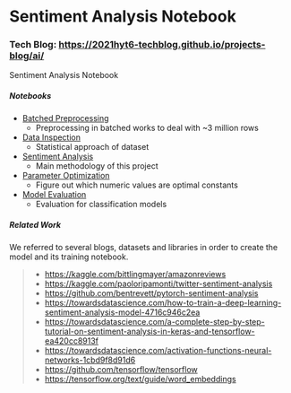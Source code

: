 # Sentiment Analysis Notebook
### Tech Blog: https://2021hyt6-techblog.github.io/projects-blog/ai/
Sentiment Analysis Notebook

##### Notebooks

- [Batched Preprocessing](./Preprocessing_Batched.ipynb)
  - Preprocessing in batched works to deal with ~3 million rows
- [Data Inspection](./Data_Inspection.ipynb)
  - Statistical approach of dataset
- [Sentiment Analysis](./Sentiment_Analysis.ipynb)
  - Main methodology of this project
- [Parameter Optimization](./Param_Optimization.ipynb)
  - Figure out which numeric values are optimal constants
- [Model Evaluation](./Model_Evaluation.ipynb)
  - Evaluation for classification models

##### Related Work

We referred to several blogs, datasets and libraries in order to create the model and its training notebook.

> - https://kaggle.com/bittlingmayer/amazonreviews
> - https://kaggle.com/paoloripamonti/twitter-sentiment-analysis
> - https://github.com/bentrevett/pytorch-sentiment-analysis
> - https://towardsdatascience.com/how-to-train-a-deep-learning-sentiment-analysis-model-4716c946c2ea
> - https://towardsdatascience.com/a-complete-step-by-step-tutorial-on-sentiment-analysis-in-keras-and-tensorflow-ea420cc8913f
> - https://towardsdatascience.com/activation-functions-neural-networks-1cbd9f8d91d6
> - https://github.com/tensorflow/tensorflow
> - https://tensorflow.org/text/guide/word_embeddings
